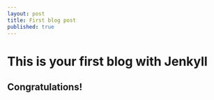 ```yaml
---
layout: post
title: First blog post
published: true
---
```

# This is your first blog with Jenkyll
## Congratulations!